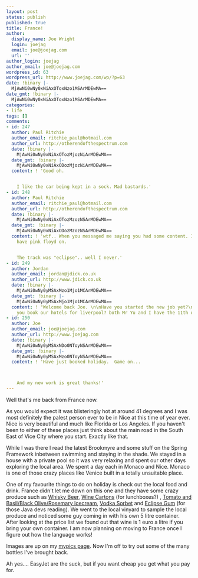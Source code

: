 ```yaml
---
layout: post
status: publish
published: true
title: France!
author:
  display_name: Joe Wright
  login: joejag
  email: joe@joejag.com
  url: ''
author_login: joejag
author_email: joe@joejag.com
wordpress_id: 63
wordpress_url: http://www.joejag.com/wp/?p=63
date: !binary |-
  MjAwNi0wNy0xNiAxOToxNzo1MSArMDEwMA==
date_gmt: !binary |-
  MjAwNi0wNy0xNiAxOToxNzo1MSArMDEwMA==
categories:
- life
tags: []
comments:
- id: 247
  author: Paul Ritchie
  author_email: ritchie_paul@hotmail.com
  author_url: http://otherendofthespectrum.com
  date: !binary |-
    MjAwNi0wNy0xNiAxOTozMjozNiArMDEwMA==
  date_gmt: !binary |-
    MjAwNi0wNy0xNiAxODozMjozNiArMDEwMA==
  content: ! 'Good oh.


    I like the car being kept in a sock. Mad bastards.'
- id: 248
  author: Paul Ritchie
  author_email: ritchie_paul@hotmail.com
  author_url: http://otherendofthespectrum.com
  date: !binary |-
    MjAwNi0wNy0xNiAxOTozMzozNSArMDEwMA==
  date_gmt: !binary |-
    MjAwNi0wNy0xNiAxODozMzozNSArMDEwMA==
  content: ! 'wtf.. When you messaged me saying you had some content. I happened to
    have pink floyd on.


    The track was "eclipse".. well I never.'
- id: 249
  author: Jordan
  author_email: jordan@jdick.co.uk
  author_url: http://www.jdick.co.uk
  date: !binary |-
    MjAwNi0wNy0yMSAxMzo1Mjo1MCArMDEwMA==
  date_gmt: !binary |-
    MjAwNi0wNy0yMSAxMjo1Mjo1MCArMDEwMA==
  content: ! "Welcome back Joe. \n\nHave you started the new job yet?\n\nAlso have
    you book our hotels for liverpool? both Mr Yu and I have the 11th off."
- id: 250
  author: Joe
  author_email: joe@joejag.com
  author_url: http://www.joejag.com
  date: !binary |-
    MjAwNi0wNy0yMSAxNDo0NToyNSArMDEwMA==
  date_gmt: !binary |-
    MjAwNi0wNy0yMSAxMzo0NToyNSArMDEwMA==
  content: ! 'Have just booked holiday.  Game on...



    And my new work is great thanks!'
---
```

<p>Well that's me back from France now.</p>
<p>As you would expect it was blisteringly hot at around 41 degrees and I was most definitely the palest person ever to be in Nice at this time of year ever.  Nice is very beautiful and much like Florida or Los Angeles.  If you haven't been to either of these places just think about the main road in the South East of Vice City where you start.  Exactly like that.</p>
<p>While I was there I read the latest Brookmyre and some stuff on the Spring Framework inbetween swimming and staying in the shade.  We stayed in a house with a private pool so it was very relaxing and spent our other days exploring the local area.  We spent a day each in Monaco and Nice.  Monaco is one of those crazy places like Venice built in a totally unsuitable place.</p>
<p>One of my favourite things to do on holiday is check out the local food and drink.  France didn't let me down on this one and they have some crazy produce such as <a href="http://www.joejag.com/jagpics/france/normal_P1010006.JPG">Whisky Beer</a>, <a href="http://www.joejag.com/jagpics/france/normal_DSC00322.JPG">Wine Cartons</a> (for lunchboxes?) , <a href="http://www.joejag.com/jagpics/france/normal_DSC00318.JPG">Tomato and Basil/Black Olive/Rosemary Icecream</a>, <a href="http://www.joejag.com/jagpics/france/normal_DSC00297.JPG">Vodka Sorbet</a> and <a href="http://www.joejag.com/jagpics/france/normal_DSC00321.JPG">Eclipse Gum</a> (for those Java devs reading).  We went to the local vinyard to sample the local produce and noticed some guy coming in with his own 5 litre container.  After looking at the price list we found out that wine is 1 euro a litre if you bring your own container.  I am now planning on moving to France once I figure out how the language works!</p>
<p>Images are up on my <a href="/jagpics">mypics page</a>.  Now I'm off to try out some of the many bottles I've brought back.</p>
<p>Ah yes.... EasyJet are the suck, but if you want cheap you get what you pay for.</p>
